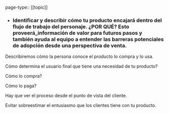 page-type:: [[topic]]
- ### Identificar y describir cómo tu producto encajará dentro del flujo de trabajo del personaje. ¿POR QUÉ? Esto proveerá_información de valor para futuros pasos y también ayuda al equipo a entender las barreras potenciales de adopción desde una perspectiva de venta.

Describiremos cómo la persona conoce el producto lo compra y lo usa.

Cómo determina el usuario final que tiene una necesidad de tu producto?

Cómo lo compra?

Cómo lo paga?

Hay que ver el proceso desde el punto de vista del cliente.

Evitar sobreestimar el entusiasmo que los clientes tiene con tu producto.


